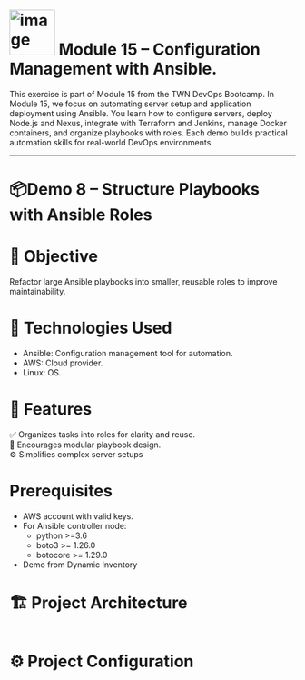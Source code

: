 # <img width="80" height="80" alt="image" src="https://github.com/user-attachments/assets/1d67d697-03bf-466c-a71c-e118e5fd2614" /> Module 15 – Configuration Management with Ansible.

This exercise is part of Module 15 from the TWN DevOps Bootcamp. In Module 15, we focus on automating server setup and application deployment using Ansible. You learn how to configure servers, deploy Node.js and Nexus, integrate with Terraform and Jenkins, manage Docker containers, and organize playbooks with roles. Each demo builds practical automation skills for real-world DevOps environments.

---
<a id="demo7"></a>
# 📦Demo 8 – Structure Playbooks with Ansible Roles
# 📌 Objective
Refactor large Ansible playbooks into smaller, reusable roles to improve maintainability.

# 🚀 Technologies Used
* Ansible: Configuration management tool for automation.
* AWS: Cloud provider.
* Linux: OS.

# 🎯 Features
  ✅ Organizes tasks into roles for clarity and reuse.<br>
  📁 Encourages modular playbook design.<br>
  ⚙️ Simplifies complex server setups<br>
  

# Prerequisites
* AWS account with valid keys.
* For Ansible controller node:
  * python >=3.6
  * boto3 >= 1.26.0
  * botocore >= 1.29.0
* Demo from Dynamic Inventory

  

# 🏗 Project Architecture
<img src=""/>



# ⚙️ Project Configuration

